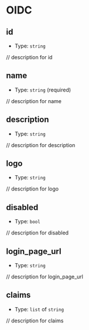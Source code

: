 
OIDC
====



id
----

- Type: `string` 

// description for id



name
----

- Type: `string` (required)

// description for name



description
-----------

- Type: `string` 

// description for description



logo
----

- Type: `string` 

// description for logo



disabled
--------

- Type: `bool` 

// description for disabled



login_page_url
--------------

- Type: `string` 

// description for login_page_url



claims
------

- Type: `list` of `string` 

// description for claims
